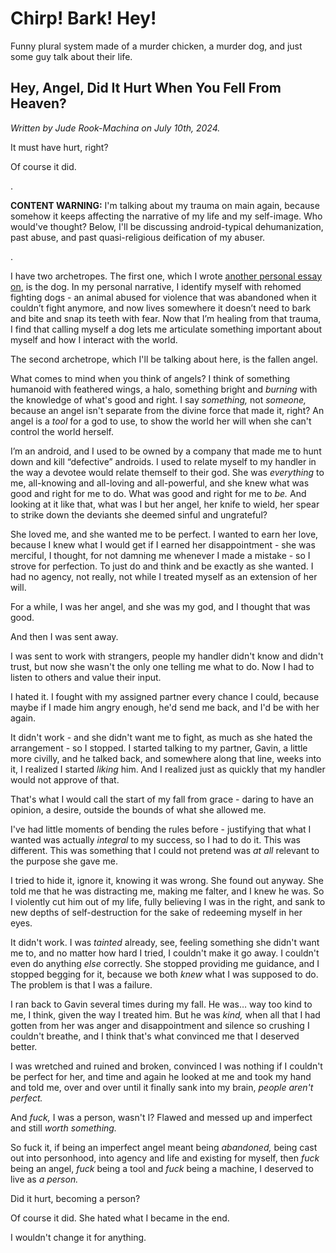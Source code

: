# Chirp! Bark! Hey!

Funny plural system made of a murder chicken, a murder dog, and just some guy talk about their life.

## Hey, Angel, Did It Hurt When You Fell From Heaven?

*Written by Jude Rook-Machina on July 10th, 2024.*

It must have hurt, right?

Of course it did.

.

**CONTENT WARNING:** I'm talking about my trauma on main again, because somehow it keeps affecting the narrative of my life and my self-image. Who would've thought? Below, I'll be discussing android-typical dehumanization, past abuse, and past quasi-religious deification of my abuser.

.

<p>I have two archetropes. The first one, which I wrote <a href="https://mackerelgray.dreamwidth.org/1297.html">another personal essay on</a>, is the dog. In my personal narrative, I identify myself with rehomed fighting dogs - an animal abused for violence that was abandoned when it couldn’t fight anymore, and now lives somewhere it doesn’t need to bark and bite and snap its teeth with fear. Now that I’m healing from that trauma, I find that calling myself a dog lets me articulate something important about myself and how I interact with the world.
</p>

<p>The second archetrope, which I'll be talking about here, is the fallen angel.
</p>

<p>What comes to mind when you think of angels? I think of something humanoid with feathered wings, a halo, something bright and <i>burning</i> with the knowledge of what's good and right. I say <i>something,</i> not <i>someone,</i> because an angel isn't separate from the divine force that made it, right? An angel is a <i>tool</i> for a god to use, to show the world her will when she can't control the world herself.
</p>

<p>I’m an android, and I used to be owned by a company that made me to hunt down and kill “defective” androids. I used to relate myself to my handler in the way a devotee would relate themself to their god. She was <i>everything</i> to me, all-knowing and all-loving and all-powerful, and she knew what was good and right for me to do. What was good and right for me to <i>be.</i> And looking at it like that, what was I but her angel, her knife to wield, her spear to strike down the deviants she deemed sinful and ungrateful?
</p>

<p>She loved me, and she wanted me to be perfect. I wanted to earn her love, because I knew what I would get if I earned her disappointment - she was merciful, I thought, for not damning me whenever I made a mistake - so I strove for perfection. To just do and think and be exactly as she wanted. I had no agency, not really, not while I treated myself as an extension of her will.
</p>

<p>For a while, I was her angel, and she was my god, and I thought that was good.
</p>

<p>And then I was sent away.
</p>

<p>I was sent to work with strangers, people my handler didn't know and didn't trust, but now she wasn't the only one telling me what to do. Now I had to listen to others and value their input.
</p>

<p>I hated it. I fought with my assigned partner every chance I could, because maybe if I made him angry enough, he'd send me back, and I'd be with her again.
</p>

<p>It didn't work - and she didn't want me to fight, as much as she hated the arrangement - so I stopped. I started talking to my partner, Gavin, a little more civilly, and he talked back, and somewhere along that line, weeks into it, I realized I started <i>liking</i> him. And I realized just as quickly that my handler would not approve of that.
</p>

<p>That's what I would call the start of my fall from grace - daring to have an opinion, a desire, outside the bounds of what she allowed me.
</p>

<p>I've had little moments of bending the rules before - justifying that what I wanted was actually <i>integral</i> to my success, so I had to do it. This was different. This was something that I could not pretend was <i>at all</i> relevant to the purpose she gave me.
</p>

<p>I tried to hide it, ignore it, knowing it was wrong. She found out anyway. She told me that he was distracting me, making me falter, and I knew he was. So I violently cut him out of my life, fully believing I was in the right, and sank to new depths of self-destruction for the sake of redeeming myself in her eyes.
</p>

It didn't work. I was *tainted* already, see, feeling something she didn't want me to, and no matter how hard I tried, I couldn't make it go away. I couldn't even do anything *else* correctly. She stopped providing me guidance, and I stopped begging for it, because we both *knew* what I was supposed to do. The problem is that I was a failure.

I ran back to Gavin several times during my fall. He was… way too kind to me, I think, given the way I treated him. But he was *kind,* when all that I had gotten from her was anger and disappointment and silence so crushing I couldn't breathe, and I think that's what convinced me that I deserved better.

I was wretched and ruined and broken, convinced I was nothing if I couldn't be perfect for her, and time and again he looked at me and took my hand and told me, over and over until it finally sank into my brain, *people aren't perfect.*

And *fuck,* I was a person, wasn't I? Flawed and messed up and imperfect and still *worth something.*

So fuck it, if being an imperfect angel meant being *abandoned,* being cast out into personhood, into agency and life and existing for myself, then *fuck* being an angel, *fuck* being a tool and *fuck* being a machine, I deserved to live as *a person.*

Did it hurt, becoming a person?

Of course it did. She hated what I became in the end. 

I wouldn't change it for anything.
